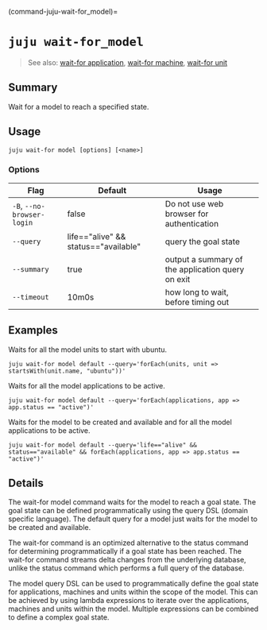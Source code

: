 (command-juju-wait-for_model)=
# `juju wait-for_model`
> See also: [wait-for application](#command-juju-wait-for_application), [wait-for machine](#command-juju-wait-for_machine), [wait-for unit](#command-juju-wait-for_unit)

## Summary
Wait for a model to reach a specified state.

## Usage
```juju wait-for model [options] [<name>]```

### Options
| Flag | Default | Usage |
| --- | --- | --- |
| `-B`, `--no-browser-login` | false | Do not use web browser for authentication |
| `--query` | life=="alive" &amp;&amp; status=="available" | query the goal state |
| `--summary` | true | output a summary of the application query on exit |
| `--timeout` | 10m0s | how long to wait, before timing out |

## Examples

Waits for all the model units to start with ubuntu.

    juju wait-for model default --query='forEach(units, unit => startsWith(unit.name, "ubuntu"))'

Waits for all the model applications to be active.

    juju wait-for model default --query='forEach(applications, app => app.status == "active")'

Waits for the model to be created and available and for all the model
applications to be active.

    juju wait-for model default --query='life=="alive" && status=="available" && forEach(applications, app => app.status == "active")'


## Details

The wait-for model command waits for the model to reach a goal state. The goal
state can be defined programmatically using the query DSL (domain specific
language). The default query for a model just waits for the model to be
created and available.

The wait-for command is an optimized alternative to the status command for 
determining programmatically if a goal state has been reached. The wait-for
command streams delta changes from the underlying database, unlike the status
command which performs a full query of the database.

The model query DSL can be used to programmatically define the goal state
for applications, machines and units within the scope of the model. This can
be achieved by using lambda expressions to iterate over the applications,
machines and units within the model. Multiple expressions can be combined to 
define a complex goal state.